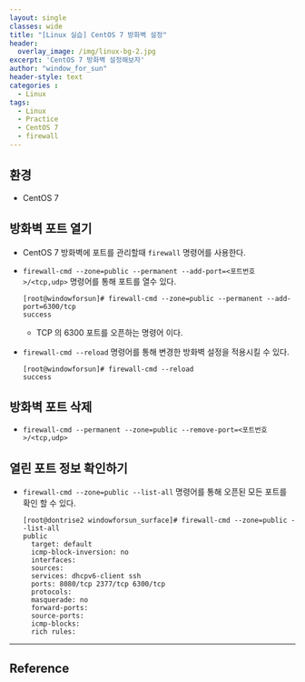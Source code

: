 ```yaml
--- 
layout: single
classes: wide
title: "[Linux 실습] CentOS 7 방화벽 설정"
header:
  overlay_image: /img/linux-bg-2.jpg
excerpt: 'CentOS 7 방화벽 설정해보자'
author: "window_for_sun"
header-style: text
categories :
  - Linux
tags:
  - Linux
  - Practice
  - CentOS 7
  - firewall
---  
```


## 환경
- CentOS 7

## 방화벽 포트 열기
- CentOS 7 방화벽에 포트를 관리할때 `firewall` 명령어를 사용한다.
- `firewall-cmd --zone=public --permanent --add-port=<포트번호>/<tcp,udp>` 명령어를 통해 포트를 열수 있다.

	```
	[root@windowforsun]# firewall-cmd --zone=public --permanent --add-port=6300/tcp
    success
	```  

	- TCP 의 6300 포트를 오픈하는 명령어 이다.
	
- `firewall-cmd --reload` 명령어를 통해 변경한 방화벽 설정을 적용시킬 수 있다.

	```
	[root@windowforsun]# firewall-cmd --reload
	success
	```  
	
## 방화벽 포트 삭제
- `firewall-cmd --permanent --zone=public --remove-port=<포트번호>/<tcp,udp>`
	
## 열린 포트 정보 확인하기
- `firewall-cmd --zone=public --list-all` 명령어를 통해 오픈된 모든 포트를 확인 할 수 있다.

	```
	[root@dontrise2 windowforsun_surface]# firewall-cmd --zone=public --list-all
	public
	  target: default
	  icmp-block-inversion: no
	  interfaces:
	  sources:
	  services: dhcpv6-client ssh
	  ports: 8080/tcp 2377/tcp 6300/tcp
	  protocols:
	  masquerade: no
	  forward-ports:
	  source-ports:
	  icmp-blocks:
	  rich rules:
	```  

---
## Reference
[]()  